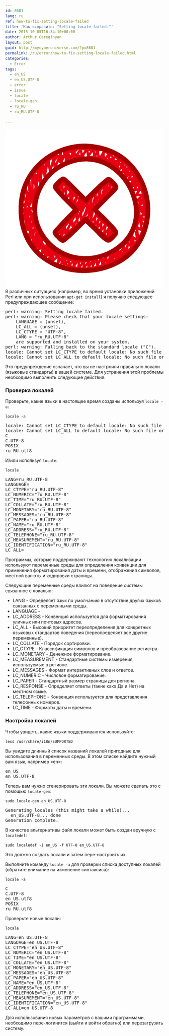 ```yaml
---
id: 8681
lang: ru
ref: how-to-fix-setting-locale-failed
title: 'Как исправить: "Setting locale failed."'
date: 2015-10-05T16:34:10+00:00
author: Arthur Gareginyan
layout: post
guid: http://mycyberuniverse.com/?p=8681
permalink: /ru/error/how-to-fix-setting-locale-failed.html
categories:
  - Error
tags:
  - en_US
  - en_US.UTF-8
  - error
  - issue
  - locale
  - locale-gen
  - ru_RU
  - ru_RU.UTF-8

---
```


![thumb](/images/error.png)
В различных ситуациях (например, во время установки приложений Perl или при использовании `apt-get install`) я получаю следующее предупреждающее сообщение:

<pre>
perl: warning: Setting locale failed.
perl: warning: Please check that your locale settings:
	LANGUAGE = (unset),
	LC_ALL = (unset),
	LC_CTYPE = "UTF-8",
	LANG = "ru_RU.UTF-8"
    are supported and installed on your system.
perl: warning: Falling back to the standard locale ("C").
locale: Cannot set LC_CTYPE to default locale: No such file or directory
locale: Cannot set LC_ALL to default locale: No such file or directory
</pre>


Это предупреждение означает, что вы не настроили правильно локали (языковые стандарты) в вашей системе. Для устранения этой проблемы необходимо выполнить следующие действия.


### Проверка локалей

Проверьте, какие языки в настоящее время созданы используя `locale -a`:

```
locale -a
```

<pre>
locale: Cannot set LC_CTYPE to default locale: No such file or directory
locale: Cannot set LC_ALL to default locale: No such file or directory
C
C.UTF-8
POSIX
ru_RU.utf8
</pre>

И/или используя `locale`:

```
locale
```

<pre>
LANG=ru_RU.UTF-8
LANGUAGE=
LC_CTYPE="ru_RU.UTF-8"
LC_NUMERIC="ru_RU.UTF-8"
LC_TIME="ru_RU.UTF-8"
LC_COLLATE="ru_RU.UTF-8"
LC_MONETARY="ru_RU.UTF-8"
LC_MESSAGES="ru_RU.UTF-8"
LC_PAPER="ru_RU.UTF-8"
LC_NAME="ru_RU.UTF-8"
LC_ADDRESS="ru_RU.UTF-8"
LC_TELEPHONE="ru_RU.UTF-8"
LC_MEASUREMENT="ru_RU.UTF-8"
LC_IDENTIFICATION="ru_RU.UTF-8"
LC_ALL=
</pre>

Программы, которые поддерживают технологию локализации используют переменные среды для определения конвенции для применения форматирования даты и времени, отображения символов, местной валюты и кодировки страницы.

Следующие переменные среды влияют на поведение системы связанное с локалью:

* LANG - Определяет язык по умолчанию в отсутствие других языков связанных с переменными среды.
* LANGUAGE - 
* LC_ADDRESS - Конвенция используется для форматирования уличных или почтовых адресов.
* LC_ALL - Высокий приоритет переопределения для конкретных языковых стандартов поведения (переопределяет все другие переменные).
* LC_COLLATE - Порядок сортировки.
* LC_CTYPE - Классификация символов и преобразование регистра.
* LC_MONETARY - Денежное форматирование.
* LC_MEASUREMENT - Стандартные системы измерения, используемые в регионе.
* LC_MESSAGES - Формат интерактивных слов и ответов.
* LC_NUMERIC - Числовое форматирование.
* LC_PAPER - Стандартный размер страницы для региона.
* LC_RESPONSE - Определяет ответы (такие какs Да и Нет) на местном языке.
* LC_TELEPHONE - Конвенция используется для представления телефонных номеров.
* LC_TIME - Форматы даты и времени.


### Настройка локалей

Чтобы увидеть, какие языки поддерживаются используйте:

```
less /usr/share/i18n/SUPPORTED
```

Вы увидите длинный список названий локалей пригодные для использования в переменных среды. В этом списке найдите нужный вам язык, например «en»:

<pre>
en_US
en_US.UTF-8
</pre>

Теперь вам нужно сгенерировать эти локали. Вы можете сделать это с помощью `locale-gem`:

```
sudo locale-gen en_US.UTF-8
```

<pre>
Generating locales (this might take a while)...
  en_US.UTF-8... done
Generation complete.
</pre>

В качестве альтернативы файл локали может быть создан вручную с `localedef`:

```
sudo localedef -i en_US -f UTF-8 en_US.UTF-8
```

Это должно создать локали и затем пере-настроить их.

Выполните команду `locale -a` для проверки списка доступных локалей (обратите внимание на изменение синтаксиса):

```
locale -a
```

<pre>
C
C.UTF-8
en_US.utf8
POSIX
ru_RU.utf8
</pre>

Проверьте новые локали:

```
locale
```

<pre>
LANG=en_US.UTF-8
LANGUAGE=en_US.UTF-8
LC_CTYPE="en_US.UTF-8"
LC_NUMERIC="en_US.UTF-8"
LC_TIME="en_US.UTF-8"
LC_COLLATE="en_US.UTF-8"
LC_MONETARY="en_US.UTF-8"
LC_MESSAGES="en_US.UTF-8"
LC_PAPER="en_US.UTF-8"
LC_NAME="en_US.UTF-8"
LC_ADDRESS="en_US.UTF-8"
LC_TELEPHONE="en_US.UTF-8"
LC_MEASUREMENT="en_US.UTF-8"
LC_IDENTIFICATION="en_US.UTF-8"
LC_ALL=en_US.UTF-8
</pre>

Для использования новых параметров с вашими программами, необходимо пере-логинится (выйти и войти обратно) или перезагрузить систему.
